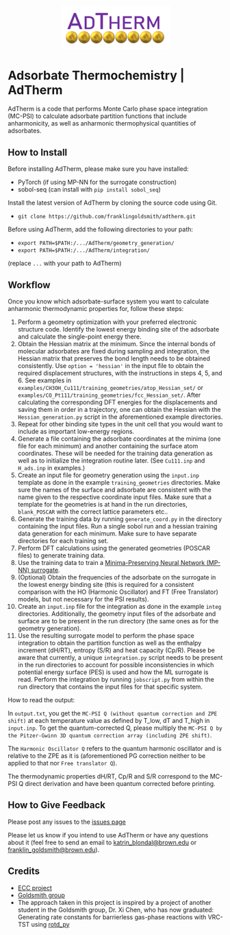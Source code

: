 <p align="center">
  <img width="255" height="103.4366" src="AdTherm_logo.png">
</p>

# Adsorbate Thermochemistry | AdTherm

AdTherm is a code that performs Monte Carlo phase space integration (MC-PSI) to calculate adsorbate partition functions that include anharmonicity, as well as anharmonic thermophysical quantities of adsorbates.

## How to Install

Before installing AdTherm, please make sure you have installed:
- PyTorch (if using MP-NN for the surrogate construction)
- sobol-seq (can install with `pip install sobol_seq`)

Install the latest version of AdTherm by cloning the source code using Git. 

- `git clone https://github.com/franklingoldsmith/adtherm.git`

Before using AdTherm, add the following directories to your path:
- `export PATH=$PATH:/.../AdTherm/geometry_generation/`
- `export PATH=$PATH:/.../AdTherm/integration/`

(replace `...` with your path to AdTherm)

## Workflow

Once you know which adsorbate-surface system you want to calculate anharmonic thermodynamic properties for, follow these steps:

1. Perform a geometry optimization with your preferred electronic structure code. Identify the lowest energy binding site of the adsorbate and calculate the single-point energy there. 
2. Obtain the Hessian matrix at the minimum. Since the internal bonds of molecular adsorbates are fixed during sampling and integration, the Hessian matrix that preserves the bond length needs to be obtained consistently. Use `option = 'hessian'` in the input file to obtain the required displacement structures, with the instructions in steps 4, 5, and 6. See examples in `examples/CH3OH_Cu111/training_geometries/atop_Hessian_set/` or `examples/CO_Pt111/training_geometries/fcc_Hessian_set/`. After calculating the corresponding DFT energies for the displacements and saving them in order in a trajectory, one can obtain the Hessian with the `Hessian_generation.py` script in the aforementioned example directories.
3. Repeat for other binding site types in the unit cell that you would want to include as important low-energy regions. 
4. Generate a file containing the adsorbate coordinates at the minima (one file for each minimum) and another containing the surface atom coordinates. These will be needed for the training data generation as well as to initialize the integration routine later. (See `Cu111.inp` and `H_ads.inp` in examples.)
5. Create an input file for geometry generation using the `input.inp` template as done in the example `training_geometries` directories. Make sure the names of the surface and adsorbate are consistent with the name given to the respective coordinate input files. Make sure that a template for the geometries is at hand in the run directories, `blank_POSCAR` with the correct lattice parameters etc..
6. Generate the training data by running `generate_coord.py` in the directory containing the input files. Run a single sobol run and a hessian training data generation for each minimum. Make sure to have separate directories for each training set.
7. Perform DFT calculations using the generated geometries (POSCAR files) to generate training data.
8. Use the training data to train a [Minima-Preserving Neural Network (MP-NN) surrogate](https://github.com/sandialabs/MPNN).
9. (Optional) Obtain the frequencies of the adsorbate on the surrogate in the lowest energy binding site (this is required for a consistent comparison with the HO (Harmonic Oscillator) and FT (Free Translator) models, but not necessary for the PSI results). 
10. Create an `input.inp` file for the integration as done in the example `integ` directories. Additionally, the geometry input files of the adsorbate and surface are to be present in the run directory (the same ones as for the geometry generation).
11. Use the resulting surrogate model to perform the phase space integration to obtain the partition function as well as the enthalpy increment (dH/RT), entropy (S/R) and heat capacity (Cp/R). Please be aware that currently, a unique `integration.py` script needs to be present in the run directories to account for possible inconsistencies in which potential energy surface (PES) is used and how the ML surrogate is read. Perform the integration by running `jobscript.py` from within the run directory that contains the input files for that specific system. 

How to read the output:

In `output.txt`, you get the `MC-PSI Q (without quantum correction and ZPE shift)` at each temperature value as defined by T_low, dT and T_high in `input.inp`. To get the quantum-corrected Q, please multiply the `MC-PSI Q by the Pitzer-Gwinn 3D quantum correction array (including ZPE shift)`. 

The `Harmonic Oscillator Q` refers to the quantum harmonic oscillator and is relative to the ZPE as it is (aforementioned PG correction neither to be applied to that nor `Free translator Q`).

The thermodynamic properties dH/RT, Cp/R and S/R correspond to the MC-PSI Q direct derivation and have been quantum corrected before printing.


## How to Give Feedback

Please post any issues to the [issues page](https://github.com/franklingoldsmith/adtherm/issues)

Please let us know if you intend to use AdTherm or have any questions about it (feel free to send an email to katrin_blondal@brown.edu or franklin_goldsmith@brown.edu).

## Credits
 - [ECC project](https://www.ecc-project.org/)
 - [Goldsmith group](https://www.brown.edu/Departments/Engineering/Labs/Goldsmith/index.html)
 - The approach taken in this project is inspired by a project of another student in the Goldsmith group, Dr. Xi Chen, who has now graduated: Generating rate constants for barrierless gas-phase reactions with VRC-TST using [rotd_py](https://bitbucket.org/xi_chen_1/rotd_python/src/master/)


